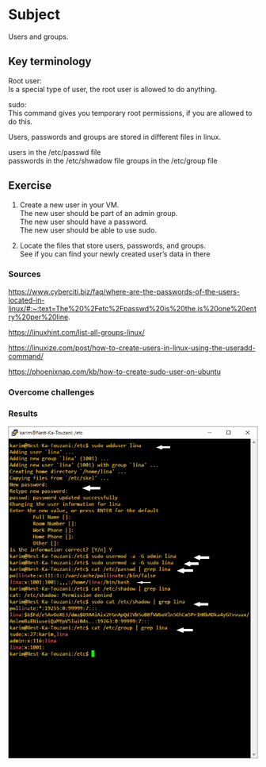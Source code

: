 # Subject
Users and groups.

## Key terminology
Root user:  
Is a special type of user, the root user is allowed to do anything.  

sudo:  
This command gives you temporary root permissions, if you are allowed to do this.  

Users, passwords and groups are stored in different files in linux.  

users in the /etc/passwd file  
passwords in the /etc/shwadow file
groups in the /etc/group file

## Exercise  
1) Create a new user in your VM.  
The new user should be part of an admin group.  
The new user should have a password.  
The new user should be able to use sudo.  

2) Locate the files that store users, passwords, and groups.  
See if you can find your newly created user’s data in there

### Sources
https://www.cyberciti.biz/faq/where-are-the-passwords-of-the-users-located-in-linux/#:~:text=The%20%2Fetc%2Fpasswd%20is%20the,is%20one%20entry%20per%20line.  

https://linuxhint.com/list-all-groups-linux/  

https://linuxize.com/post/how-to-create-users-in-linux-using-the-useradd-command/  

https://phoenixnap.com/kb/how-to-create-sudo-user-on-ubuntu



### Overcome challenges


### Results  
![image of results](https://raw.githubusercontent.com/Techgrounds-Cloud-9/cloud-9-karimtouzani24/main/00_includes/LNX_04_UG.png)